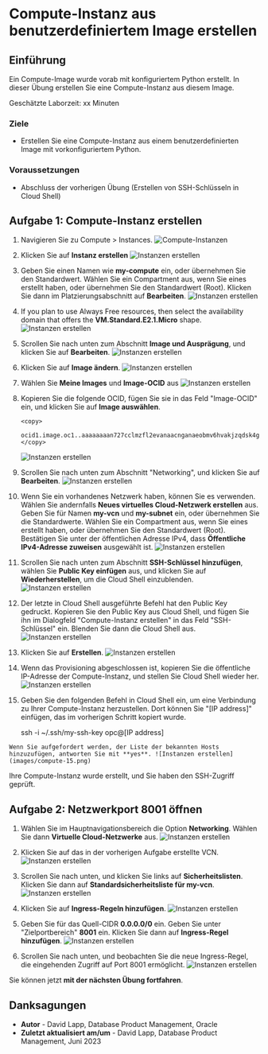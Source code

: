 # Compute-Instanz aus benutzerdefiniertem Image erstellen

## Einführung

Ein Compute-Image wurde vorab mit konfiguriertem Python erstellt. In dieser Übung erstellen Sie eine Compute-Instanz aus diesem Image.

Geschätzte Laborzeit: xx Minuten

### Ziele

*   Erstellen Sie eine Compute-Instanz aus einem benutzerdefinierten Image mit vorkonfiguriertem Python.

### Voraussetzungen

*   Abschluss der vorherigen Übung (Erstellen von SSH-Schlüsseln in Cloud Shell)

## Aufgabe 1: Compute-Instanz erstellen

1.  Navigieren Sie zu Compute > Instances. ![Compute-Instanzen](images/compute-01.png)
    
2.  Klicken Sie auf **Instanz erstellen** ![Instanzen erstellen](images/compute-02.png)
    
3.  Geben Sie einen Namen wie **my-compute** ein, oder übernehmen Sie den Standardwert. Wählen Sie ein Compartment aus, wenn Sie eines erstellt haben, oder übernehmen Sie den Standardwert (Root). Klicken Sie dann im Platzierungsabschnitt auf **Bearbeiten**. ![Instanzen erstellen](images/compute-03.png)
    
4.  If you plan to use Always Free resources, then select the availability domain that offers the **VM.Standard.E2.1.Micro** shape. ![Instanzen erstellen](images/compute-04.png)
    
5.  Scrollen Sie nach unten zum Abschnitt **Image und Ausprägung**, und klicken Sie auf **Bearbeiten**. ![Instanzen erstellen](images/compute-05.png)
    
6.  Klicken Sie auf **Image ändern**. ![Instanzen erstellen](images/compute-06.png)
    
7.  Wählen Sie **Meine Images** und **Image-OCID** aus ![Instanzen erstellen](images/compute-07.png)
    
8.  Kopieren Sie die folgende OCID, fügen Sie sie in das Feld "Image-OCID" ein, und klicken Sie auf **Image auswählen**.
    
        <copy>
         ocid1.image.oc1..aaaaaaaan727cclmzfl2evanaacnganaeobmv6hvakjzqdsk4gncmcklcxha
        </copy>
        
    
    ![Instanzen erstellen](images/compute-08.png)
    
9.  Scrollen Sie nach unten zum Abschnitt "Networking", und klicken Sie auf **Bearbeiten**. ![Instanzen erstellen](images/compute-09.png)
    
10.  Wenn Sie ein vorhandenes Netzwerk haben, können Sie es verwenden. Wählen Sie andernfalls **Neues virtuelles Cloud-Netzwerk erstellen** aus. Geben Sie für Namen **my-vcn** und **my-subnet** ein, oder übernehmen Sie die Standardwerte. Wählen Sie ein Compartment aus, wenn Sie eines erstellt haben, oder übernehmen Sie den Standardwert (Root). Bestätigen Sie unter der öffentlichen Adresse IPv4, dass **Öffentliche IPv4-Adresse zuweisen** ausgewählt ist. ![Instanzen erstellen](images/compute-10.png)
    
11.  Scrollen Sie nach unten zum Abschnitt **SSH-Schlüssel hinzufügen**, wählen Sie **Public Key einfügen** aus, und klicken Sie auf **Wiederherstellen**, um die Cloud Shell einzublenden. ![Instanzen erstellen](images/compute-11.png)
    
12.  Der letzte in Cloud Shell ausgeführte Befehl hat den Public Key gedruckt. Kopieren Sie den Public Key aus Cloud Shell, und fügen Sie ihn im Dialogfeld "Compute-Instanz erstellen" in das Feld "SSH-Schlüssel" ein. Blenden Sie dann die Cloud Shell aus. ![Instanzen erstellen](images/compute-12.png)
    
13.  Klicken Sie auf **Erstellen**. ![Instanzen erstellen](images/compute-13.png)
    
14.  Wenn das Provisioning abgeschlossen ist, kopieren Sie die öffentliche IP-Adresse der Compute-Instanz, und stellen Sie Cloud Shell wieder her. ![Instanzen erstellen](images/compute-14.png)
    
15.  Geben Sie den folgenden Befehl in Cloud Shell ein, um eine Verbindung zu Ihrer Compute-Instanz herzustellen. Dort können Sie "\[IP address\]" einfügen, das im vorherigen Schritt kopiert wurde.
    
        <copy>
         ssh -i ~/.ssh/my-ssh-key opc@[IP address]
        </copy>
        
    
    Wenn Sie aufgefordert werden, der Liste der bekannten Hosts hinzuzufügen, antworten Sie mit **yes**. ![Instanzen erstellen](images/compute-15.png)
    

Ihre Compute-Instanz wurde erstellt, und Sie haben den SSH-Zugriff geprüft.

## Aufgabe 2: Netzwerkport 8001 öffnen

1.  Wählen Sie im Hauptnavigationsbereich die Option **Networking**. Wählen Sie dann **Virtuelle Cloud-Netzwerke** aus. ![Instanzen erstellen](images/compute-16.png)
    
2.  Klicken Sie auf das in der vorherigen Aufgabe erstellte VCN. ![Instanzen erstellen](images/compute-17.png)
    
3.  Scrollen Sie nach unten, und klicken Sie links auf **Sicherheitslisten**. Klicken Sie dann auf **Standardsicherheitsliste für my-vcn**. ![Instanzen erstellen](images/compute-18.png)
    
4.  Klicken Sie auf **Ingress-Regeln hinzufügen**. ![Instanzen erstellen](images/compute-19.png)
    
5.  Geben Sie für das Quell-CIDR **0.0.0.0/0** ein. Geben Sie unter "Zielportbereich" **8001** ein. Klicken Sie dann auf **Ingress-Regel hinzufügen**. ![Instanzen erstellen](images/compute-20.png)
    
6.  Scrollen Sie nach unten, und beobachten Sie die neue Ingress-Regel, die eingehenden Zugriff auf Port 8001 ermöglicht. ![Instanzen erstellen](images/compute-21.png)
    

Sie können jetzt **mit der nächsten Übung fortfahren**.

## Danksagungen

*   **Autor** - David Lapp, Database Product Management, Oracle
*   **Zuletzt aktualisiert am/um** - David Lapp, Database Product Management, Juni 2023